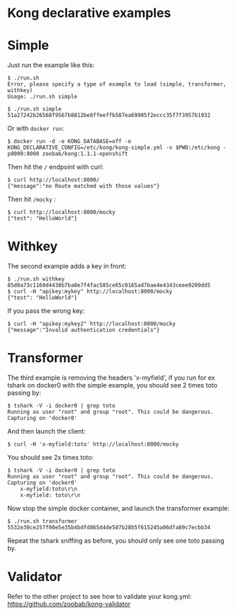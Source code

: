 Kong declarative examples
=========================

# Simple

Just run the example like this:

```
$ ./run.sh 
Error, please specify a type of example to load (simple, transformer, withkey)
Usage: ./run.sh simple

$ ./run.sh simple
51a27242b26568f9567b8812be8ffeeffb587ea69905f2eccc35f7f3957b1932
```

Or with ```docker run```:

```
$ docker run -d -e KONG_DATABASE=off -e KONG_DECLARATIVE_CONFIG=/etc/kong/kong-simple.yml -v $PWD:/etc/kong -p8000:8000 zoobab/kong:1.1.1-openshift
```

Then hit the ```/``` endpoint with curl:

```
$ curl http://localhost:8000/
{"message":"no Route matched with those values"}
```

Then hit ```/mocky``` :

```
$ curl http://localhost:8000/mocky
{"test": "HelloWorld"}
```

# Withkey

The second example adds a key in front:

```
$ ./run.sh withkey
85d0a73c1160d4430b7ba0e7f4fac585ce65c0165ad7bae4e4343ceee9209dd5
$ curl -H "apikey:mykey" http://localhost:8000/mocky
{"test": "HelloWorld"}
```

If you pass the wrong key:

```
$ curl -H "apikey:mykey2" http://localhost:8000/mocky
{"message":"Invalid authentication credentials"}
```

# Transformer

The third example is removing the headers 'x-myfield', if you run for ex tshark on docker0 with the simple example, you should see 2 times toto passing by:

```
$ tshark -V -i docker0 | grep toto
Running as user "root" and group "root". This could be dangerous.
Capturing on 'docker0'
```

And then launch the client:

```
$ curl -H 'x-myfield:toto' http://localhost:8000/mocky
```

You should see 2x times toto:

```
$ tshark -V -i docker0 | grep toto
Running as user "root" and group "root". This could be dangerous.
Capturing on 'docker0'
    x-myfield:toto\r\n
    x-myfield: toto\r\n
```

Now stop the simple docker container, and launch the transformer example:

```
$ ./run.sh transformer
5532e30ce257f00e5e35b4bdfd865d4de507b28b5f615245a06dfa89c7ecbb34
```

Repeat the tshark sniffing as before, you should only see one toto passing by.

# Validator

Refer to the other project to see how to validate your kong.yml: https://github.com/zoobab/kong-validator
